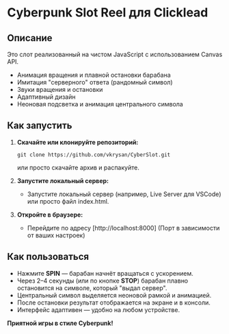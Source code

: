 # Cyberpunk Slot Reel для Clicklead

## Описание

Это слот реализованный на чистом JavaScript с использованием Canvas API.

- Анимация вращения и плавной остановки барабана
- Имитация "серверного" ответа (рандомный символ)
- Звуки вращения и остановки
- Адаптивный дизайн
- Неоновая подсветка и анимация центрального символа

## Как запустить

1. **Скачайте или клонируйте репозиторий:**

   ```
   git clone https://github.com/vkrysan/CyberSlot.git
   ```

   или просто скачайте архив и распакуйте.

2. **Запустите локальный сервер:**

   - Запустите локальный сервер (например, Live Server для VSCode) или просто файл index.html.

3. **Откройте в браузере:**
   - Перейдите по адресу [http://localhost:8000] (Порт в зависимости от ваших настроек)

## Как пользоваться

- Нажмите **SPIN** — барабан начнёт вращаться с ускорением.
- Через 2–4 секунды (или по кнопке **STOP**) барабан плавно остановится на символе, который "выдал сервер".
- Центральный символ выделяется неоновой рамкой и анимацией.
- После остановки результат отображается на экране и в консоли.
- Интерфейс адаптивен — удобно на любом устройстве.

**Приятной игры в стиле Cyberpunk!**
